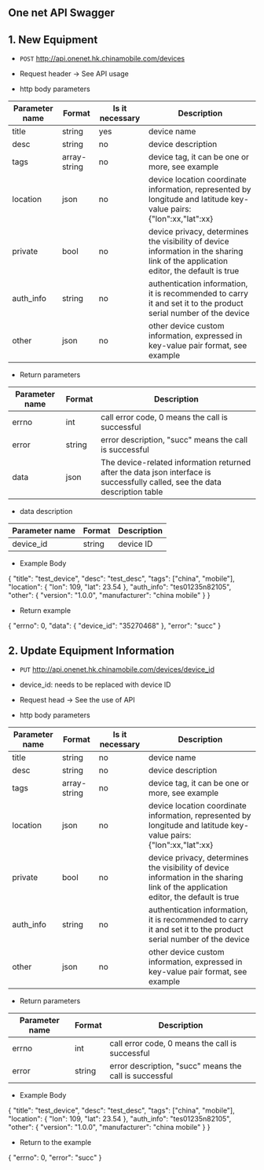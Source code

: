 ## One net API Swagger

## 1. New Equipment

- `POST` http://api.onenet.hk.chinamobile.com/devices

- Request header -> See API usage

- http body parameters

| Parameter name | Format | Is it necessary | Description |
| -------------- | ------ | ---------------- | ----------- |
| title | string | yes | device name |
| desc | string | no | device description |
| tags | array-string | no | device tag, it can be one or more, see example |
| location | json | no | device location coordinate information, represented by longitude and latitude key-value pairs: {"lon":xx,"lat":xx} |
| private | bool | no | device privacy, determines the visibility of device information in the sharing link of the application editor, the default is true |
| auth_info | string | no | authentication information, it is recommended to carry it and set it to the product serial number of the device |
| other | json | no | other device custom information, expressed in key-value pair format, see example |

- Return parameters

| Parameter name | Format | Description |
| -------------- | ------ | ----------- |
| errno | int | call error code, 0 means the call is successful |
| error | string | error description, "succ" means the call is successful |
| data | json | The device-related information returned after the data json interface is successfully called, see the data description table |

- data description

| Parameter name | Format | Description |
| -------------- | ------ | ----------- |
| device_id | string | device ID |

- Example Body

{
 "title": "test_device",
 "desc": "test_desc",
 "tags": ["china", "mobile"],
 "location": {
 "lon": 109,
 "lat": 23.54
 },
 "auth_info": "tes01235n82105",
 "other": {
 "version": "1.0.0",
 "manufacturer": "china mobile"
 }
}

- Return example

{
 "errno": 0,
 "data": {
 "device_id": "35270468"
 },
 "error": "succ"
}

## 2. Update Equipment Information

- `PUT` http://api.onenet.hk.chinamobile.com/devices/device_id

* device_id: needs to be replaced with device lD

- Request head -> See the use of API

- http body parameters

| Parameter name | Format | Is it necessary | Description |
| -------------- | ------ | ---------------- | ----------- |
| title | string | no | device name |
| desc | string | no | device description |
| tags | array-string | no | device tag, it can be one or more, see example |
| location | json | no | device location coordinate information, represented by longitude and latitude key-value pairs: {"lon":xx,"lat":xx} |
| private | bool | no | device privacy, determines the visibility of device information in the sharing link of the application editor, the default is true |
| auth_info | string | no | authentication information, it is recommended to carry it and set it to the product serial number of the device |
| other | json | no | other device custom information, expressed in key-value pair format, see example |

- Return parameters

| Parameter name | Format | Description |
| -------------- | ------ | ----------- |
| errno | int | call error code, 0 means the call is successful |
| error | string | error description, "succ" means the call is successful |

- Example Body

{
"title": "test_device",
"desc": "test_desc",
"tags": ["china", "mobile"],
"location": {
"lon": 109,
"lat": 23.54
},
"auth_info": "tes01235n82105",
"other": {
"version": "1.0.0",
"manufacturer": "china mobile"
}
}


- Return to the example

{
"errno": 0,
"error": "succ"
}
